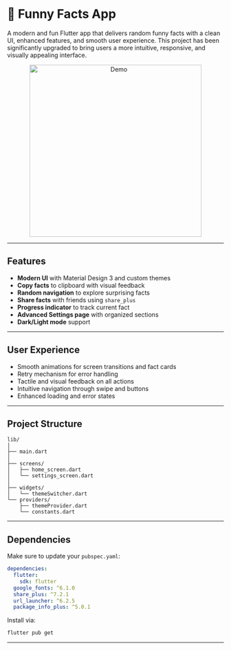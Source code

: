 
# 🎉 Funny Facts App

A modern and fun Flutter app that delivers random funny facts with a clean UI, enhanced features, and smooth user experience. This project has been significantly upgraded to bring users a more intuitive, responsive, and visually appealing interface.


<p align="center">
  <img src="assets/funny_facts.gif" alt="Demo" width="400"/>
</p>

---

##  Features

-  **Modern UI** with Material Design 3 and custom themes
-  **Copy facts** to clipboard with visual feedback
-  **Random navigation** to explore surprising facts
-  **Share facts** with friends using `share_plus`
-  **Progress indicator** to track current fact
-  **Advanced Settings page** with organized sections
-  **Dark/Light mode** support

---

##  User Experience

- Smooth animations for screen transitions and fact cards
- Retry mechanism for error handling
- Tactile and visual feedback on all actions
- Intuitive navigation through swipe and buttons
- Enhanced loading and error states

---

##  Project Structure

```
lib/
│
├── main.dart
│   
├── screens/
│   ├── home_screen.dart
│   └── settings_screen.dart
│ 
├── widgets/
│   └── themeSwitcher.dart
└── providers/
    ├── themeProvider.dart
    └── constants.dart
```

---

##  Dependencies

Make sure to update your `pubspec.yaml`:

```yaml
dependencies:
  flutter:
    sdk: flutter
  google_fonts: ^6.1.0
  share_plus: ^7.2.1
  url_launcher: ^6.2.5
  package_info_plus: ^5.0.1
```

Install via:

```bash
flutter pub get
```

---

